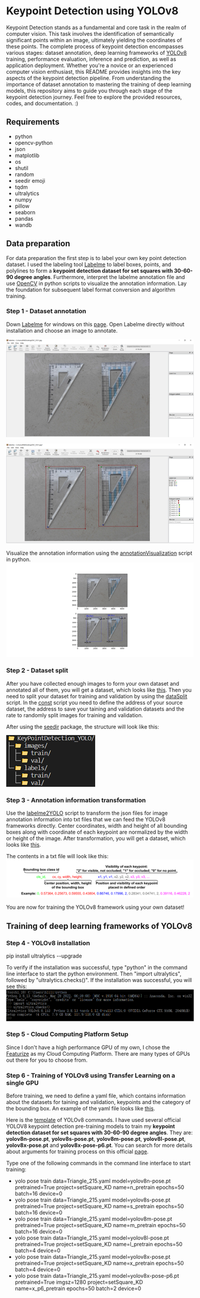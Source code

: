 # Keypoint Detection using YOLOv8
Keypoint Detection stands as a fundamental and core task in the realm of computer vision. This task involves the identification of semantically significant points within an image, ultimately yielding the coordinates of these points. The complete process of keypoint detection encompasses various stages: dataset annotation, deep learning frameworks of [YOLOv8](https://github.com/ultralytics/ultralytics) training, performance evaluation, inference and prediction, as well as application deployment. Whether you're a novice or an experienced computer vision enthusiast, this README provides insights into the key aspects of the keypoint detection pipeline. From understanding the importance of dataset annotation to mastering the training of deep learning models, this repository aims to guide you through each stage of the keypoint detection journey. Feel free to explore the provided resources, codes, and documentation. :)

## Requirements
- python
- opencv-python
- json
- matplotlib
- os
- shutil
- random
- seedir emoji
- tqdm
- ultralytics
- numpy
- pillow
- seaborn
- pandas
- wandb

## Data preparation
For data preparation the first step is to label your own key point detection dataset. I used the labeling tool [Labelme](https://github.com/wkentaro/labelme) to label boxes, points, and polylines to form a **keypoint detection dataset for set squares with 30-60-90 degree angles**. Furthermore, interpret the labelme annotation file and use [OpenCV](https://github.com/opencv/opencv) in python scripts to visualize the annotation information. Lay the foundation for subsequent label format conversion and algorithm training.

### Step 1 - Dataset annotation
Down [Labelme](https://github.com/wkentaro/labelme) for windows on this [page](https://github.com/wkentaro/labelme/releases/tag/v5.3.0). Open Labelme directly without installation and choose an image to annotate.

![image](https://github.com/1996JCZhou/Key-Points-Detection/blob/master/Images%20for%20README/Labelme%201.PNG)

![image](https://github.com/1996JCZhou/Key-Points-Detection/blob/master/Images%20for%20README/Labelme%202.PNG)

Visualize the annotation information using the [annotationVisualization](https://github.com/1996JCZhou/Key-Points-Detection/blob/master/annotationVisualization.py) script in python.
![image](https://github.com/1996JCZhou/Key-Points-Detection/blob/master/Images%20for%20README/annotationInformation.png)

### Step 2 - Dataset split
After you have collected enough images to form your own dataset and annotated all of them, you will get a dataset, which looks like [this](https://github.com/1996JCZhou/Key-Points-Detection/tree/master/Setsquare_Keypoint_Labelme). Then you need to split your dataset for training and validation by using the [dataSplit](https://github.com/1996JCZhou/Key-Points-Detection/blob/master/dataSplit.py) script. In the [const]() script you need to define the address of your source dataset, the address to save your taining and validation datasets and the rate to randomly split images for training and validation.

After using the [seedir](https://github.com/earnestt1234/seedir) package, the structure will look like this:

![image](https://github.com/1996JCZhou/Key-Points-Detection/blob/master/Images%20for%20README/structure.PNG)

### Step 3 - Annotation information transformation
Use the [labelme2YOLO](https://github.com/1996JCZhou/Key-Points-Detection/blob/master/labelme2YOLO.py) script to transform the json files for image annotation information into txt files that we can feed the YOLOv8 frameworks directly. Center coordinates, width and height of all bounding boxes along with coordinate of each keypoint are normalized by the width or height of the image. After transformation, you will get a dataset, which looks like [this](https://github.com/1996JCZhou/Key-Points-Detection/tree/master/KeyPointDetection_YOLO).

The contents in a txt file will look like this:
![image](https://github.com/1996JCZhou/Key-Points-Detection/blob/master/Images%20for%20README/Annotation%20information.png)

You are now for training the YOLOv8 framework using your own dataset!

## Training of deep learning frameworks of YOLOv8

### Step 4 - YOLOv8 installation
pip install ultralytics --upgrade

To verify if the installation was successful, type "python" in the command line interface to start the python environment. Then "import ultralytics", followed by "ultralytics.checks()". If the installation was successful, you will see this:
![image](https://github.com/1996JCZhou/Key-Points-Detection/blob/master/Images%20for%20README/ultralytics.PNG)

### Step 5 - Cloud Computing Platform Setup
Since I don't have a high performance GPU of my own, I chose the [Featurize](https://featurize.cn/) as my Cloud Computing Platform. There are many types of GPUs out there for you to choose from.

### Step 6 - Training of YOLOv8 using Transfer Learning on a single GPU
Before training, we need to define a yaml file, which contains information about the datasets for taining and validation, keypoints and the category of the bounding box. An example of the yaml file looks like [this](https://github.com/1996JCZhou/Key-Points-Detection/blob/master/setSquare_KD_YOLO.yaml).

Here is the [template](https://github.com/1996JCZhou/Key-Points-Detection/blob/master/Images%20for%20README/YOLOv8%20command%20template.PNG) of YOLOv8 commands. I have used several official YOLOV8 keypoint detection pre-training models to train my **keypoint detection dataset for set squares with 30-60-90 degree angles**. They are: **yolov8n-pose.pt**, **yolov8s-pose.pt**, **yolov8m-pose.pt**, **yolov8l-pose.pt**, **yolov8x-pose.pt** and **yolov8x-pose-p6.pt**. You can search for more details about arguments for training process on this official [page](https://docs.ultralytics.com/modes/train/).

Type one of the following commands in the command line interface to start training:
- yolo pose train data=Triangle_215.yaml model=yolov8n-pose.pt pretrained=True project=setSquare_KD name=n_pretrain epochs=50 batch=16 device=0
- yolo pose train data=Triangle_215.yaml model=yolov8s-pose.pt pretrained=True project=setSquare_KD name=s_pretrain epochs=50 batch=16 device=0
- yolo pose train data=Triangle_215.yaml model=yolov8m-pose.pt pretrained=True project=setSquare_KD name=m_pretrain epochs=50 batch=16 device=0
- yolo pose train data=Triangle_215.yaml model=yolov8l-pose.pt pretrained=True project=setSquare_KD name=l_pretrain epochs=50 batch=4 device=0
- yolo pose train data=Triangle_215.yaml model=yolov8x-pose.pt pretrained=True project=setSquare_KD name=x_pretrain epochs=50 batch=4 device=0
- yolo pose train data=Triangle_215.yaml model=yolov8x-pose-p6.pt pretrained=True imgsz=1280 project=setSquare_KD name=x_p6_pretrain epochs=50 batch=2 device=0


